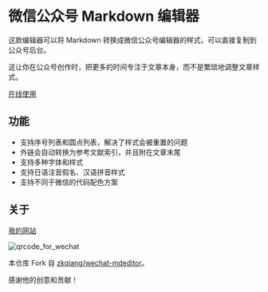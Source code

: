 # 微信公众号 Markdown 编辑器

这款编辑器可以将 Markdown 转换成微信公众号编辑器的样式，可以直接复制到公众号后台。

这让你在公众号创作时，把更多的时间专注于文章本身，而不是繁琐地调整文章样式。

[在线使用](https://wechat-mdeditor.gistudy.net/)

## 功能

- 支持序号列表和圆点列表，解决了样式会被重置的问题
- 外链会自动转换为参考文献索引，并且附在文章末尾
- 支持多种字体和样式
- 支持日语注音假名、汉语拼音样式
- 支持不同于微信的代码配色方案

## 关于
[我的网站](https://docs.gistudy.net/)

![qrcode_for_wechat](https://github.com/wsqstar/wechat-mdeditor/assets/24500520/3da42e5d-022f-4d13-8178-156d2c480ce9)

本仓库 Fork 自 [zkqiang/wechat-mdeditor](https://github.com/zkqiang/wechat-mdeditor)。

感谢他的创意和贡献！
